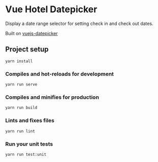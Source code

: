 # Vue Hotel Datepicker

Display a date range selector for setting check in and check out dates.

Built on [vuejs-datepicker](https://github.com/charliekassel/vuejs-datepicker)

## Project setup
```
yarn install
```

### Compiles and hot-reloads for development
```
yarn run serve
```

### Compiles and minifies for production
```
yarn run build
```

### Lints and fixes files
```
yarn run lint
```

### Run your unit tests
```
yarn run test:unit
```

